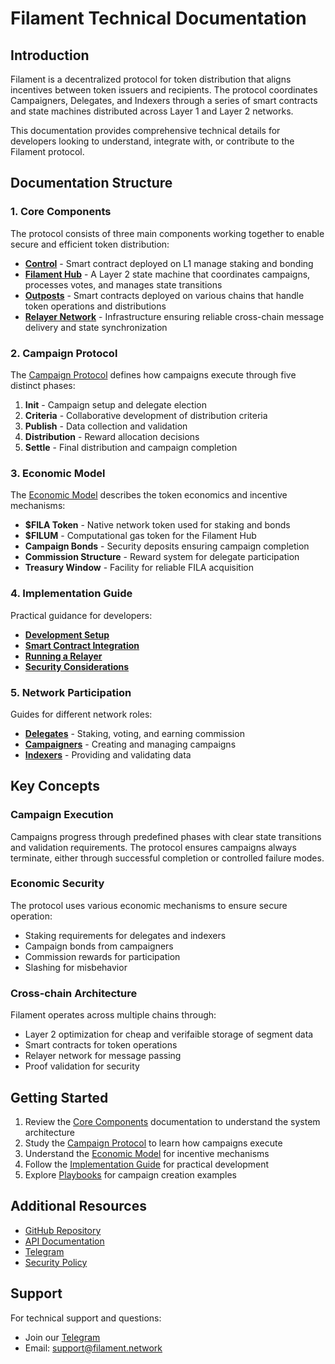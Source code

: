 # Filament Technical Documentation

## Introduction

Filament is a decentralized protocol for token distribution that aligns incentives between token issuers and recipients. The protocol coordinates Campaigners, Delegates, and Indexers through a series of smart contracts and state machines distributed across Layer 1 and Layer 2 networks.

This documentation provides comprehensive technical details for developers looking to understand, integrate with, or contribute to the Filament protocol.

## Documentation Structure

### 1. Core Components
The protocol consists of three main components working together to enable secure and efficient token distribution:

- [**Control**](./components.md#control) - Smart contract deployed on L1 manage staking and bonding
- [**Filament Hub**](./components.md#filament-hub) - A Layer 2 state machine that coordinates campaigns, processes votes, and manages state transitions
- [**Outposts**](./core_components.md#outposts) - Smart contracts deployed on various chains that handle token operations and distributions
- [**Relayer Network**](./components.md#relayer-network) - Infrastructure ensuring reliable cross-chain message delivery and state synchronization

### 2. Campaign Protocol
The [Campaign Protocol](./campaign_protocol.md) defines how campaigns execute through five distinct phases:

1. **Init** - Campaign setup and delegate election
2. **Criteria** - Collaborative development of distribution criteria
3. **Publish** - Data collection and validation
4. **Distribution** - Reward allocation decisions
5. **Settle** - Final distribution and campaign completion

### 3. Economic Model
The [Economic Model](./economic_model.md) describes the token economics and incentive mechanisms:

- **$FILA Token** - Native network token used for staking and bonds
- **$FILUM** - Computational gas token for the Filament Hub
- **Campaign Bonds** - Security deposits ensuring campaign completion
- **Commission Structure** - Reward system for delegate participation
- **Treasury Window** - Facility for reliable FILA acquisition

### 4. Implementation Guide
Practical guidance for developers:

- [**Development Setup**](./implementation_guide.md#development-setup)
- [**Smart Contract Integration**](./implementation_guide.md#smart-contract-integration)
- [**Running a Relayer**](./implementation_guide.md#running-a-relayer)
- [**Security Considerations**](./implementation_guide.md#security-considerations)

### 5. Network Participation
Guides for different network roles:

- [**Delegates**](./network_participation.md#delegates) - Staking, voting, and earning commission
- [**Campaigners**](./network_participation.md#campaigners) - Creating and managing campaigns
- [**Indexers**](./network_participation.md#indexers) - Providing and validating data

## Key Concepts

### Campaign Execution
Campaigns progress through predefined phases with clear state transitions and validation requirements. The protocol ensures campaigns always terminate, either through successful completion or controlled failure modes.

### Economic Security
The protocol uses various economic mechanisms to ensure secure operation:
- Staking requirements for delegates and indexers
- Campaign bonds from campaigners
- Commission rewards for participation
- Slashing for misbehavior

### Cross-chain Architecture
Filament operates across multiple chains through:
- Layer 2 optimization for cheap and verifaible storage of segment data
- Smart contracts for token operations
- Relayer network for message passing
- Proof validation for security

## Getting Started

1. Review the [Core Components](./core_components.md) documentation to understand the system architecture
2. Study the [Campaign Protocol](./campaign_protocol.md) to learn how campaigns execute
3. Understand the [Economic Model](./economic_model.md) for incentive mechanisms
4. Follow the [Implementation Guide](./implementation_guide.md) for practical development
5. Explore [Playbooks](./playbooks.md) for campaign creation examples

## Additional Resources

- [GitHub Repository](https://github.com/filament.zone)
- [API Documentation](./api_reference.md)
- [Telegram](https://forum.filament.network)
- [Security Policy](./security.md)

## Support

For technical support and questions:
- Join our [Telegram](https://t.me/2184488861/1)
- Email: support@filament.network
